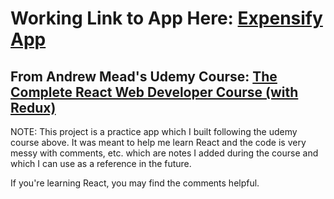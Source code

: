 # Working Link to App Here: [Expensify App](https://react-practice-app.herokuapp.com/) 

## From Andrew Mead's Udemy Course: [The Complete React Web Developer Course (with Redux)](https://www.udemy.com/react-2nd-edition/)


NOTE: This project is a practice app which I built following the udemy course above.  It was meant to help me learn React and the code is very messy with comments, etc. which are notes I added during the course and which I can use as a reference in the future.  

If you're learning React, you may find the comments helpful.